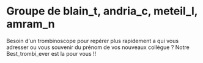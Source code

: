 # Groupe de blain_t, andria_c, meteil_l, amram_n 

Besoin d'un trombinoscope pour repérer plus rapidement a qui vous adresser ou vous souvenir du prénom de vos nouveaux collègue ?
Notre Best_trombi_ever est la pour vous !!


